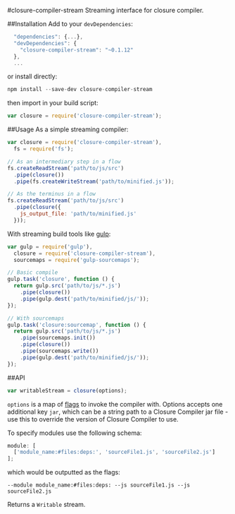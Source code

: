 #closure-compiler-stream
Streaming interface for closure compiler.

##Installation
Add to your `devDependencies`:
```javascript
  "dependencies": {...},
  "devDependencies": {
    "closure-compiler-stream": "~0.1.12"
  },
  ...
```
or install directly:
```javascript
npm install --save-dev closure-compiler-stream
```

then import in your build script:
```javascript
var closure = require('closure-compiler-stream');
```

##Usage
As a simple streaming compiler:
```javascript
var closure = require('closure-compiler-stream'),
  fs = require('fs');

// As an intermediary step in a flow
fs.createReadStream('path/to/js/src')
  .pipe(closure())
  .pipe(fs.createWriteStream('path/to/minified.js'));

// As the terminus in a flow
fs.createReadStream('path/to/js/src')
  .pipe(closure({
    js_output_file: 'path/to/minified.js'
  }));
```

With streaming build tools like [gulp](https://github.com/gulpjs/gulp/):
```javascript
var gulp = require('gulp'),
  closure = require('closure-compiler-stream'),
  sourcemaps = require('gulp-sourcemaps');

// Basic compile
gulp.task('closure', function () {
  return gulp.src('path/to/js/*.js')
    .pipe(closure())
    .pipe(gulp.dest('path/to/minified/js/'));
});

// With sourcemaps
gulp.task('closure:sourcemap', function () {
  return gulp.src('path/to/js/*.js')
    .pipe(sourcemaps.init())
    .pipe(closure())
    .pipe(sourcemaps.write())
    .pipe(gulp.dest('path/to/minified/js/'));
});
```

##API

```javascript
var writableStream = closure(options);
```
`options` is a map of [flags](https://github.com/steida/gulp-closure-compiler/blob/master/flags.txt) to invoke the compiler with. Options accepts one additional key `jar`, which can be a string path to a Closure Compiler jar file - use this to override the version of Closure Compiler to use.

To specify modules use the following schema:
```javascript
module: [
  ['module_name:#files:deps:', 'sourceFile1.js', 'sourceFile2.js']
];
```
which would be outputted as the flags:
```
--module module_name:#files:deps: --js sourceFile1.js --js sourceFile2.js
```

Returns a `Writable` stream.
